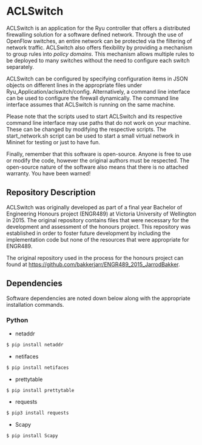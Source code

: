 # ACLSwitch

ACLSwitch is an application for the Ryu controller that offers a
distributed firewalling solution for a software defined network. Through
the use of OpenFlow switches, an entire network can be protected via
the filtering of network traffic. ACLSwitch also offers flexibility by
providing a mechanism to group rules into _policy domains_. This
mechanism allows multiple rules to be deployed to many switches without
the need to configure each switch separately.

ACLSwitch can be configured by specifying configuration items in JSON
objects on different lines in the appropriate files under
Ryu_Application/aclswitch/config. Alternatively, a command line
interface can be used to configure the firewall dynamically. The command
line interface assumes that ACLSwitch is running on the same machine.

Please note that the scripts used to start ACLSwitch and its respective
command line interface may use paths that do not work on your machine.
These can be changed by modifying the respective scripts. The
start_network.sh script can be used to start a small virtual network in
Mininet for testing or just to have fun.

Finally, remember that this software is open-source. Anyone is free to
use or modify the code, however the original authors must be respected.
The open-source nature of the software also means that there is no
attached warranty. You have been warned!

## Repository Description
ACLSwitch was originally developed as part of a final year Bachelor of
Engineering Honours project (ENGR489) at Victoria University of
Wellington in 2015. The original repository contains files that were
necessary for the development and assessment of the honours project.
This repository was established in order to foster future development by
including the implementation code but none of the resources that were
appropriate for ENGR489.

The original repository used in the process for the honours project can
found at https://github.com/bakkerjarr/ENGR489_2015_JarrodBakker.

## Dependencies
Software dependencies are noted down below along with the appropriate
installation commands.
### Python
- netaddr
```bash
$ pip install netaddr
```
- netifaces
```bash
$ pip install netifaces
```
- prettytable
```bash
$ pip install prettytable
```
- requests
```bash
$ pip3 install requests
```
- Scapy
```bash
$ pip install Scapy
```